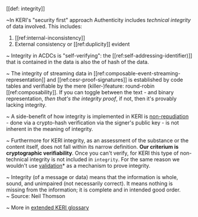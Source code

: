 [[def: integrity]]

~In KERI's "security first" approach Authenticity includes _technical integrity_ of data involved. This includes:
1. [[ref:internal-inconsistency]]
2. External consistency or [[ref:duplicity]] evident

~ Integrity in ACDCs is "self-verifying": the [[ref:self-addressing-identifier)]] that is contained in the data is also the of hash of the data.

~ The integrity of streaming data in [[ref:composable-event-streaming-representation]] and [[ref:cesr-proof-signatures]] is established by code tables and verifiable by the mere (killer-)feature: round-robin [[ref:composability]]. If you can toggle between the text - and binary representation, _then that's the integrity proof_, if not, then it's provably lacking integrity.

~ A side-benefit of how integrity is implemented in KERI is [non-repudiation](non-repudiable) - done via a crypto-hash verification via the signer's public key - is not inherent in the meaning of integrity.

~ Furthermore for KERI integrity, as an assessment of the substance or the content itself, does not fall within its narrow definition. **Our criterium is cryptographic verifiability**. Once you can't verify, for KERI this type of non-technical integrity is not included in `integrity`. For the same reason we wouldn't use [validation](validate)* as a mechanism to prove integrity.


~ Integrity (of a message or data) means that the information is whole, sound, and unimpaired (not necessarily correct). It means nothing is missing from the information; it is complete and in intended good order.  
~ Source: Neil Thomson

~ More in <a href="https://weboftrust.github.io/WOT-terms/docs/glossary/integrity">extended KERI glossary</a>
